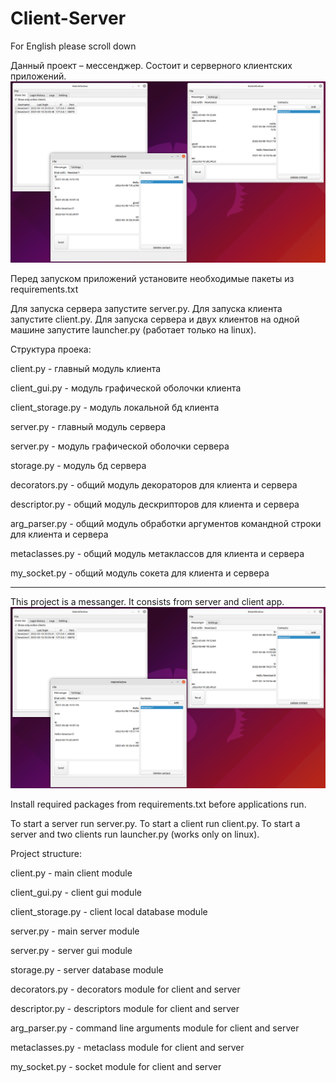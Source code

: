 # Client-Server
For English please scroll down



Данный проект – мессенджер. Состоит и серверного клиентских приложений.
![API](https://github.com/AleksandrVladimirovichNaumov/Client-Server/raw/main/MyMessenger/screenshots/client-server.png)

Перед запуском приложений установите необходимые пакеты из requirements.txt

Для запуска сервера запустите server.py.
Для запуска клиента запустите client.py.
Для запуска сервера и двух клиентов на одной машине запустите launcher.py (работает только на linux).

Структура проека:

client.py - главный модуль клиента

client_gui.py - модуль графической оболочки клиента

client_storage.py - модуль локальной бд клиента

server.py - главный модуль сервера

server.py - модуль графической оболочки сервера

storage.py - модуль бд сервера



decorators.py - общий модуль декораторов для клиента и сервера

descriptor.py - общий модуль дескрипторов для клиента и сервера

arg_parser.py - общий модуль обработки аргументов командной строки для клиента и сервера

metaclasses.py - общий модуль метаклассов для клиента и сервера

my_socket.py - общий модуль сокета для клиента и сервера


*******************************************************************************************************************************************



This project is a messanger. It consists from server and client app.
![API](https://github.com/AleksandrVladimirovichNaumov/Client-Server/raw/main/MyMessenger/screenshots/client-server.png)

Install required packages from requirements.txt before applications run.

To start a server run server.py.
To start a client run client.py.
To start a server and two clients run launcher.py (works only on linux).

Project structure:

client.py - main client module

client_gui.py - client gui module

client_storage.py - client local database module

server.py - main server module

server.py - server gui module

storage.py - server database module

decorators.py - decorators module for client and server

descriptor.py - descriptors module for client and server

arg_parser.py - command line arguments module for client and server

metaclasses.py - metaclass module for client and server

my_socket.py - socket module for client and server